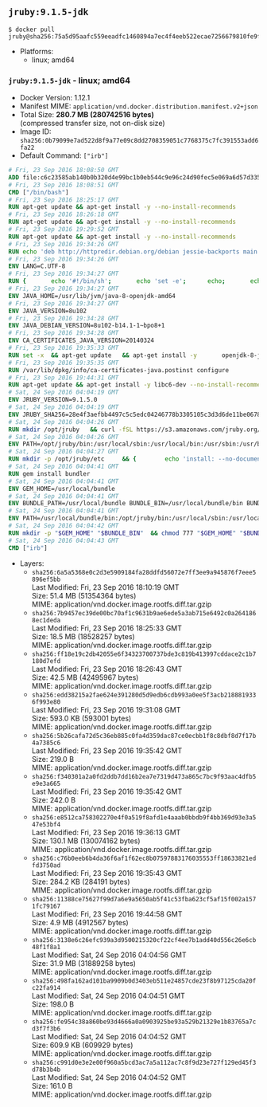## `jruby:9.1.5-jdk`

```console
$ docker pull jruby@sha256:75a5d95aafc559eeadfc1460894a7ec4f4eeb522ecae7256679810fe9fbbec80
```

-	Platforms:
	-	linux; amd64

### `jruby:9.1.5-jdk` - linux; amd64

-	Docker Version: 1.12.1
-	Manifest MIME: `application/vnd.docker.distribution.manifest.v2+json`
-	Total Size: **280.7 MB (280742516 bytes)**  
	(compressed transfer size, not on-disk size)
-	Image ID: `sha256:0b79099e7ad522d8f9a77e09c8dd2708359051c7768375c7fc391553add6fa22`
-	Default Command: `["irb"]`

```dockerfile
# Fri, 23 Sep 2016 18:08:50 GMT
ADD file:c6c23585ab140b0b320d4e99bc1b0eb544c9e96c24d90fec5e069a6d57d335ca in / 
# Fri, 23 Sep 2016 18:08:51 GMT
CMD ["/bin/bash"]
# Fri, 23 Sep 2016 18:25:17 GMT
RUN apt-get update && apt-get install -y --no-install-recommends 		ca-certificates 		curl 		wget 	&& rm -rf /var/lib/apt/lists/*
# Fri, 23 Sep 2016 18:26:18 GMT
RUN apt-get update && apt-get install -y --no-install-recommends 		bzr 		git 		mercurial 		openssh-client 		subversion 				procps 	&& rm -rf /var/lib/apt/lists/*
# Fri, 23 Sep 2016 19:29:52 GMT
RUN apt-get update && apt-get install -y --no-install-recommends 		bzip2 		unzip 		xz-utils 	&& rm -rf /var/lib/apt/lists/*
# Fri, 23 Sep 2016 19:34:26 GMT
RUN echo 'deb http://httpredir.debian.org/debian jessie-backports main' > /etc/apt/sources.list.d/jessie-backports.list
# Fri, 23 Sep 2016 19:34:26 GMT
ENV LANG=C.UTF-8
# Fri, 23 Sep 2016 19:34:27 GMT
RUN { 		echo '#!/bin/sh'; 		echo 'set -e'; 		echo; 		echo 'dirname "$(dirname "$(readlink -f "$(which javac || which java)")")"'; 	} > /usr/local/bin/docker-java-home 	&& chmod +x /usr/local/bin/docker-java-home
# Fri, 23 Sep 2016 19:34:27 GMT
ENV JAVA_HOME=/usr/lib/jvm/java-8-openjdk-amd64
# Fri, 23 Sep 2016 19:34:27 GMT
ENV JAVA_VERSION=8u102
# Fri, 23 Sep 2016 19:34:28 GMT
ENV JAVA_DEBIAN_VERSION=8u102-b14.1-1~bpo8+1
# Fri, 23 Sep 2016 19:34:28 GMT
ENV CA_CERTIFICATES_JAVA_VERSION=20140324
# Fri, 23 Sep 2016 19:35:33 GMT
RUN set -x 	&& apt-get update 	&& apt-get install -y 		openjdk-8-jdk="$JAVA_DEBIAN_VERSION" 		ca-certificates-java="$CA_CERTIFICATES_JAVA_VERSION" 	&& rm -rf /var/lib/apt/lists/* 	&& [ "$JAVA_HOME" = "$(docker-java-home)" ]
# Fri, 23 Sep 2016 19:35:35 GMT
RUN /var/lib/dpkg/info/ca-certificates-java.postinst configure
# Fri, 23 Sep 2016 19:44:31 GMT
RUN apt-get update && apt-get install -y libc6-dev --no-install-recommends && rm -rf /var/lib/apt/lists/*
# Sat, 24 Sep 2016 04:04:19 GMT
ENV JRUBY_VERSION=9.1.5.0
# Sat, 24 Sep 2016 04:04:19 GMT
ENV JRUBY_SHA256=28e4f3aefbb4497c5c5edc04246778b3305105c3d3d6de11be067826cc5bb766
# Sat, 24 Sep 2016 04:04:26 GMT
RUN mkdir /opt/jruby   && curl -fSL https://s3.amazonaws.com/jruby.org/downloads/${JRUBY_VERSION}/jruby-bin-${JRUBY_VERSION}.tar.gz -o /tmp/jruby.tar.gz   && echo "$JRUBY_SHA256 /tmp/jruby.tar.gz" | sha256sum -c -   && tar -zx --strip-components=1 -f /tmp/jruby.tar.gz -C /opt/jruby   && rm /tmp/jruby.tar.gz   && update-alternatives --install /usr/local/bin/ruby ruby /opt/jruby/bin/jruby 1
# Sat, 24 Sep 2016 04:04:26 GMT
ENV PATH=/opt/jruby/bin:/usr/local/sbin:/usr/local/bin:/usr/sbin:/usr/bin:/sbin:/bin
# Sat, 24 Sep 2016 04:04:27 GMT
RUN mkdir -p /opt/jruby/etc 	&& { 		echo 'install: --no-document'; 		echo 'update: --no-document'; 	} >> /opt/jruby/etc/gemrc
# Sat, 24 Sep 2016 04:04:41 GMT
RUN gem install bundler
# Sat, 24 Sep 2016 04:04:41 GMT
ENV GEM_HOME=/usr/local/bundle
# Sat, 24 Sep 2016 04:04:41 GMT
ENV BUNDLE_PATH=/usr/local/bundle BUNDLE_BIN=/usr/local/bundle/bin BUNDLE_SILENCE_ROOT_WARNING=1 BUNDLE_APP_CONFIG=/usr/local/bundle
# Sat, 24 Sep 2016 04:04:41 GMT
ENV PATH=/usr/local/bundle/bin:/opt/jruby/bin:/usr/local/sbin:/usr/local/bin:/usr/sbin:/usr/bin:/sbin:/bin
# Sat, 24 Sep 2016 04:04:42 GMT
RUN mkdir -p "$GEM_HOME" "$BUNDLE_BIN" 	&& chmod 777 "$GEM_HOME" "$BUNDLE_BIN"
# Sat, 24 Sep 2016 04:04:43 GMT
CMD ["irb"]
```

-	Layers:
	-	`sha256:6a5a5368e0c2d3e5909184fa28ddfd56072e7ff3ee9a945876f7eee5896ef5bb`  
		Last Modified: Fri, 23 Sep 2016 18:10:19 GMT  
		Size: 51.4 MB (51354364 bytes)  
		MIME: application/vnd.docker.image.rootfs.diff.tar.gzip
	-	`sha256:7b9457ec39de00bc70af1c9631b9ae6ede5a3ab715e6492c0a2641868ec1deda`  
		Last Modified: Fri, 23 Sep 2016 18:25:33 GMT  
		Size: 18.5 MB (18528257 bytes)  
		MIME: application/vnd.docker.image.rootfs.diff.tar.gzip
	-	`sha256:ff18e19c2db42055e6f34323700737bde3c819b413997cddace2c1b7180d7efd`  
		Last Modified: Fri, 23 Sep 2016 18:26:43 GMT  
		Size: 42.5 MB (42495967 bytes)  
		MIME: application/vnd.docker.image.rootfs.diff.tar.gzip
	-	`sha256:edd38215a2fae624e391280d5d9edb6cdb993a0ee5f3acb2188819336f993e80`  
		Last Modified: Fri, 23 Sep 2016 19:31:08 GMT  
		Size: 593.0 KB (593001 bytes)  
		MIME: application/vnd.docker.image.rootfs.diff.tar.gzip
	-	`sha256:5b26cafa72d5c36eb885c0fa4d359dac87ce0ecbb1f8c8dbf8d7f17b4a7385c6`  
		Last Modified: Fri, 23 Sep 2016 19:35:42 GMT  
		Size: 219.0 B  
		MIME: application/vnd.docker.image.rootfs.diff.tar.gzip
	-	`sha256:f340301a2a0fd2ddb7dd16b2ea7e7319d473a865c7bc9f93aac4dfb5e9e3a665`  
		Last Modified: Fri, 23 Sep 2016 19:35:42 GMT  
		Size: 242.0 B  
		MIME: application/vnd.docker.image.rootfs.diff.tar.gzip
	-	`sha256:e8512ca758302270e4f0a519f8afd1e4aaab0bbdb9f4bb369d93e3a547e53bf4`  
		Last Modified: Fri, 23 Sep 2016 19:36:13 GMT  
		Size: 130.1 MB (130074162 bytes)  
		MIME: application/vnd.docker.image.rootfs.diff.tar.gzip
	-	`sha256:c76b0eeb6b4da36f6af1f62ec8b07597883176035553ff18633821edfd3750ad`  
		Last Modified: Fri, 23 Sep 2016 19:35:43 GMT  
		Size: 284.2 KB (284191 bytes)  
		MIME: application/vnd.docker.image.rootfs.diff.tar.gzip
	-	`sha256:11388ce75627f99d7a6e9a5650ab5f41c53fba623cf5af15f002a1571fc79167`  
		Last Modified: Fri, 23 Sep 2016 19:44:58 GMT  
		Size: 4.9 MB (4912567 bytes)  
		MIME: application/vnd.docker.image.rootfs.diff.tar.gzip
	-	`sha256:3138e6c26efc939a3d9500215320cf22cf4ee7b1add40d556c26e6cb48f1f8a1`  
		Last Modified: Sat, 24 Sep 2016 04:04:56 GMT  
		Size: 31.9 MB (31889258 bytes)  
		MIME: application/vnd.docker.image.rootfs.diff.tar.gzip
	-	`sha256:498fa162ad101ba9909b0d3403eb511e24857cde23f8b97125cda20fc22fa914`  
		Last Modified: Sat, 24 Sep 2016 04:04:51 GMT  
		Size: 198.0 B  
		MIME: application/vnd.docker.image.rootfs.diff.tar.gzip
	-	`sha256:fe954c38a860be93d4666a0a0903925be93a529b21329e1b83765a7cd3f7f3b6`  
		Last Modified: Sat, 24 Sep 2016 04:04:52 GMT  
		Size: 609.9 KB (609929 bytes)  
		MIME: application/vnd.docker.image.rootfs.diff.tar.gzip
	-	`sha256:c991d0e3e2e00f960a5bcd3ac7a5a112ac7c8f9d23e727f129ed45f3d78b3b4b`  
		Last Modified: Sat, 24 Sep 2016 04:04:52 GMT  
		Size: 161.0 B  
		MIME: application/vnd.docker.image.rootfs.diff.tar.gzip
